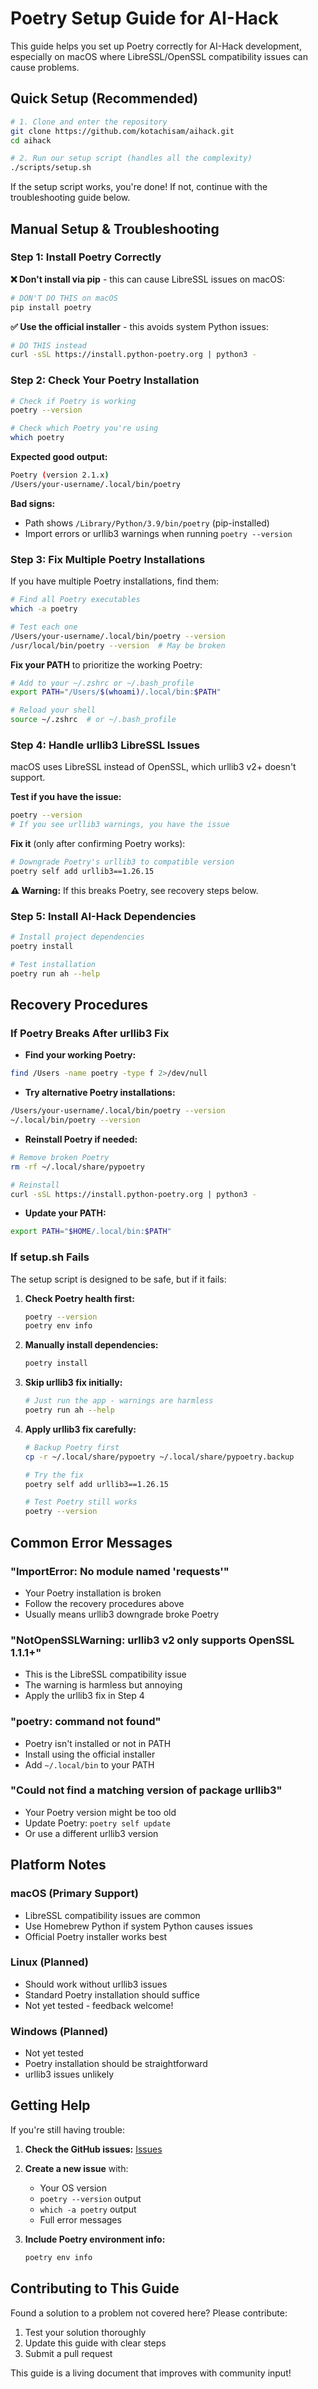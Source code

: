 # Poetry Setup Guide for AI-Hack

This guide helps you set up Poetry correctly for AI-Hack development, especially on macOS where LibreSSL/OpenSSL compatibility issues can cause problems.

## Quick Setup (Recommended)

```bash
# 1. Clone and enter the repository
git clone https://github.com/kotachisam/aihack.git
cd aihack

# 2. Run our setup script (handles all the complexity)
./scripts/setup.sh
```

If the setup script works, you're done! If not, continue with the troubleshooting guide below.

## Manual Setup & Troubleshooting

### Step 1: Install Poetry Correctly

**❌ Don't install via pip** - this can cause LibreSSL issues on macOS:

```bash
# DON'T DO THIS on macOS
pip install poetry
```

**✅ Use the official installer** - this avoids system Python issues:

```bash
# DO THIS instead
curl -sSL https://install.python-poetry.org | python3 -
```

### Step 2: Check Your Poetry Installation

```bash
# Check if Poetry is working
poetry --version

# Check which Poetry you're using
which poetry
```

**Expected good output:**

```bash
Poetry (version 2.1.x)
/Users/your-username/.local/bin/poetry
```

**Bad signs:**

- Path shows `/Library/Python/3.9/bin/poetry` (pip-installed)
- Import errors or urllib3 warnings when running `poetry --version`

### Step 3: Fix Multiple Poetry Installations

If you have multiple Poetry installations, find them:

```bash
# Find all Poetry executables
which -a poetry

# Test each one
/Users/your-username/.local/bin/poetry --version
/usr/local/bin/poetry --version  # May be broken
```

**Fix your PATH** to prioritize the working Poetry:

```bash
# Add to your ~/.zshrc or ~/.bash_profile
export PATH="/Users/$(whoami)/.local/bin:$PATH"

# Reload your shell
source ~/.zshrc  # or ~/.bash_profile
```

### Step 4: Handle urllib3 LibreSSL Issues

macOS uses LibreSSL instead of OpenSSL, which urllib3 v2+ doesn't support.

**Test if you have the issue:**

```bash
poetry --version
# If you see urllib3 warnings, you have the issue
```

**Fix it** (only after confirming Poetry works):

```bash
# Downgrade Poetry's urllib3 to compatible version
poetry self add urllib3==1.26.15
```

**⚠️ Warning:** If this breaks Poetry, see recovery steps below.

### Step 5: Install AI-Hack Dependencies

```bash
# Install project dependencies
poetry install

# Test installation
poetry run ah --help
```

## Recovery Procedures

### If Poetry Breaks After urllib3 Fix

- **Find your working Poetry:**

```bash
find /Users -name poetry -type f 2>/dev/null
```

- **Try alternative Poetry installations:**

```bash
/Users/your-username/.local/bin/poetry --version
~/.local/bin/poetry --version
```

- **Reinstall Poetry if needed:**

```bash
# Remove broken Poetry
rm -rf ~/.local/share/pypoetry

# Reinstall
curl -sSL https://install.python-poetry.org | python3 -
```

- **Update your PATH:**

```bash
export PATH="$HOME/.local/bin:$PATH"
```

### If setup.sh Fails

The setup script is designed to be safe, but if it fails:

1. **Check Poetry health first:**

   ```bash
   poetry --version
   poetry env info
   ```

2. **Manually install dependencies:**

   ```bash
   poetry install
   ```

3. **Skip urllib3 fix initially:**

   ```bash
   # Just run the app - warnings are harmless
   poetry run ah --help
   ```

4. **Apply urllib3 fix carefully:**

   ```bash
   # Backup Poetry first
   cp -r ~/.local/share/pypoetry ~/.local/share/pypoetry.backup

   # Try the fix
   poetry self add urllib3==1.26.15

   # Test Poetry still works
   poetry --version
   ```

## Common Error Messages

### "ImportError: No module named 'requests'"

- Your Poetry installation is broken
- Follow the recovery procedures above
- Usually means urllib3 downgrade broke Poetry

### "NotOpenSSLWarning: urllib3 v2 only supports OpenSSL 1.1.1+"

- This is the LibreSSL compatibility issue
- The warning is harmless but annoying
- Apply the urllib3 fix in Step 4

### "poetry: command not found"

- Poetry isn't installed or not in PATH
- Install using the official installer
- Add `~/.local/bin` to your PATH

### "Could not find a matching version of package urllib3"

- Your Poetry version might be too old
- Update Poetry: `poetry self update`
- Or use a different urllib3 version

## Platform Notes

### macOS (Primary Support)

- LibreSSL compatibility issues are common
- Use Homebrew Python if system Python causes issues
- Official Poetry installer works best

### Linux (Planned)

- Should work without urllib3 issues
- Standard Poetry installation should suffice
- Not yet tested - feedback welcome!

### Windows (Planned)

- Not yet tested
- Poetry installation should be straightforward
- urllib3 issues unlikely

## Getting Help

If you're still having trouble:

1. **Check the GitHub issues:** [Issues](https://github.com/kotachisam/aihack/issues)
2. **Create a new issue** with:
   - Your OS version
   - `poetry --version` output
   - `which -a poetry` output
   - Full error messages
3. **Include Poetry environment info:**

   ```bash
   poetry env info
   ```

## Contributing to This Guide

Found a solution to a problem not covered here? Please contribute:

1. Test your solution thoroughly
2. Update this guide with clear steps
3. Submit a pull request

This guide is a living document that improves with community input!
